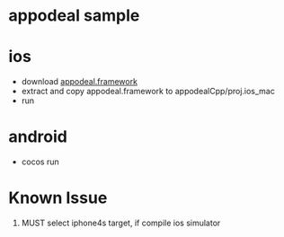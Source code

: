 # appodeal sample

# ios

* download [appodeal.framework](https://s3-us-west-1.amazonaws.com/appodeal-ios/0.5.2/Appodeal.zip)
* extract and copy appodeal.framework to appodealCpp/proj.ios_mac
* run


# android
* cocos run


# Known Issue

1. MUST select iphone4s target, if compile ios simulator


